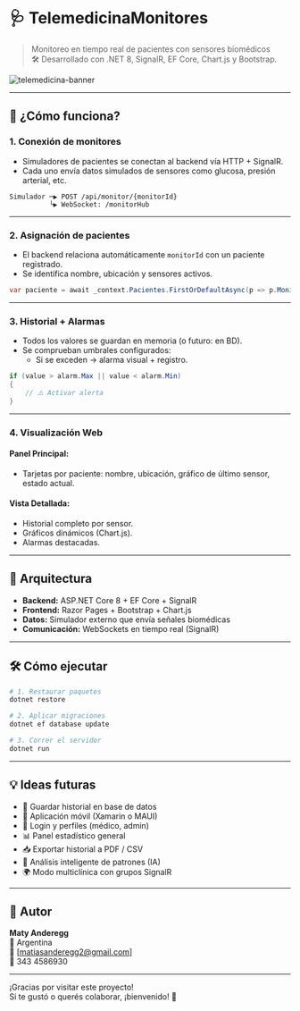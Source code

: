 # 🩺 TelemedicinaMonitores

> Monitoreo en tiempo real de pacientes con sensores biomédicos  
> 🛠️ Desarrollado con .NET 8, SignalR, EF Core, Chart.js y Bootstrap.

![telemedicina-banner](https://media2.giphy.com/media/v1.Y2lkPTc5MGI3NjExY3ljZmRsN2lsa29iZ2l5ZG4xcTFxeG0xMWdkMTBzOW00YWxhMDVtYyZlcD12MV9pbnRlcm5hbF9naWZfYnlfaWQmY3Q9Zw/Sag1ykF7xHFnGWoYc9/giphy.gif)

---

## 📡 ¿Cómo funciona?

### 1. Conexión de monitores
- Simuladores de pacientes se conectan al backend vía HTTP + SignalR.
- Cada uno envía datos simulados de sensores como glucosa, presión arterial, etc.

```plaintext
Simulador ─▶ POST /api/monitor/{monitorId}
          └▶ WebSocket: /monitorHub
```

---

### 2. Asignación de pacientes
- El backend relaciona automáticamente `monitorId` con un paciente registrado.
- Se identifica nombre, ubicación y sensores activos.

```csharp
var paciente = await _context.Pacientes.FirstOrDefaultAsync(p => p.MonitorId == monitorId);
```

---

### 3. Historial + Alarmas

- Todos los valores se guardan en memoria (o futuro: en BD).
- Se comprueban umbrales configurados:
  - Si se exceden → alarma visual + registro.

```csharp
if (value > alarm.Max || value < alarm.Min)
{
    // ⚠️ Activar alerta
}
```


---

### 4. Visualización Web

#### Panel Principal:
- Tarjetas por paciente: nombre, ubicación, gráfico de último sensor, estado actual.

#### Vista Detallada:
- Historial completo por sensor.
- Gráficos dinámicos (Chart.js).
- Alarmas destacadas.


---

## 🧩 Arquitectura

- **Backend:** ASP.NET Core 8 + EF Core + SignalR
- **Frontend:** Razor Pages + Bootstrap + Chart.js
- **Datos:** Simulador externo que envía señales biomédicas
- **Comunicación:** WebSockets en tiempo real (SignalR)

---

## 🛠️ Cómo ejecutar

```bash
# 1. Restaurar paquetes
dotnet restore

# 2. Aplicar migraciones
dotnet ef database update

# 3. Correr el servidor
dotnet run
```

---

## 💡 Ideas futuras

- 💾 Guardar historial en base de datos
- 📱 Aplicación móvil (Xamarin o MAUI)
- 🔐 Login y perfiles (médico, admin)
- 📊 Panel estadístico general
- 📥 Exportar historial a PDF / CSV
- 🧠 Análisis inteligente de patrones (IA)
- 🌍 Modo multiclínica con grupos SignalR

---

## 👤 Autor

**Maty Anderegg**  
📍 Argentina  
📧 [matiasanderegg2@gmail.com]  
📱 343 4586930

---

¡Gracias por visitar este proyecto!  
Si te gustó o querés colaborar, ¡bienvenido! 🙌
